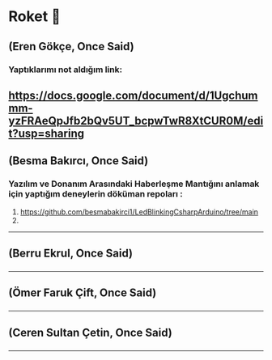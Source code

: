 # Roket 🚀

(Eren Gökçe, Once Said)
---
### Yaptıklarımı not aldığım link:  
https://docs.google.com/document/d/1Ugchummm-yzFRAeQpJfb2bQv5UT_bcpwTwR8XtCUR0M/edit?usp=sharing
-------
(Besma Bakırcı, Once Said)
---
### Yazılım ve Donanım Arasındaki Haberleşme Mantığını anlamak için yaptığım deneylerin döküman repoları :  
1. https://github.com/besmabakirci1/LedBlinkingCsharpArduino/tree/main
2. 
-------
(Berru Ekrul, Once Said)
---
###
-------
(Ömer Faruk Çift, Once Said)
---
###
-------
(Ceren Sultan Çetin, Once Said)
---
###
-------
